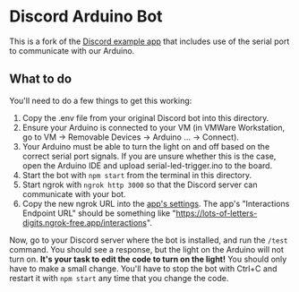 # Discord Arduino Bot

This is a fork of the [Discord example app](https://github.com/discord/discord-example-app) that includes use of the serial port to communicate with our Arduino.

## What to do

You'll need to do a few things to get this working:

1. Copy the .env file from your original Discord bot into this directory.
1. Ensure your Arduino is connected to your VM (in VMWare Workstation, go to VM -> Removable Devices -> Arduino ... -> Connect).
1. Your Arduino must be able to turn the light on and off based on the correct serial port signals. If you are unsure whether this is the case, open the Arduino IDE and upload serial-led-trigger.ino to the board.
1. Start the bot with `npm start` from the terminal in this directory.
1. Start ngrok with `ngrok http 3000` so that the Discord server can communicate with your bot.
1. Copy the new ngrok URL into the [app's settings](https://discord.com/developers/applications). The app's "Interactions Endpoint URL" should be something like "https://lots-of-letters-digits.ngrok-free.app/interactions".

Now, go to your Discord server where the bot is installed, and run the `/test` command. You should see a response, but the light on the Arduino will not turn on. **It's your task to edit the code to turn on the light!** You should only have to make a small change. You'll have to stop the bot with Ctrl+C and restart it with `npm start` any time that you change the code.